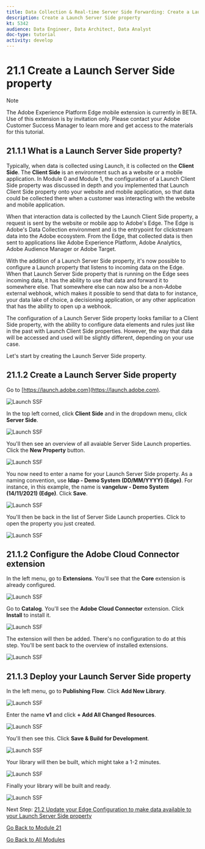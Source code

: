 ```yaml
---
title: Data Collection & Real-time Server Side Forwarding: Create a Launch Server Side property
description: Create a Launch Server Side property
kt: 5342
audience: Data Engineer, Data Architect, Data Analyst
doc-type: tutorial
activity: develop
---
```


# 21.1 Create a Launch Server Side property

>[!NOTE]
>
>The Adobe Experience Platform Edge mobile extension is currently in BETA. Use of this extension is by invitation only. Please contact your Adobe Customer Success Manager to learn more and get access to the materials for this tutorial.

## 21.1.1 What is a Launch Server Side property?

Typically, when data is collected using Launch, it is collected on the **Client Side**. The **Client Side** is an environment such as a website or a mobile application. In Module 0 and Module 1, the configuration of a Launch Client Side property was discussed in depth and you implemented that Launch Client Side property onto your website and mobile application, so that data could be collected there when a customer was interacting with the website and mobile application.

When that interaction data is collected by the Launch Client Side property, a request is sent by the website or mobile app to Adobe's Edge. The Edge is Adobe's Data Collection environment and is the entrypoint for clickstream data into the Adobe ecosystem. From the Edge, that collected data is then sent to applications like Adobe Experience Platform, Adobe Analytics, Adobe Audience Manager or Adobe Target. 

With the addition of a Launch Server Side property, it's now possible to configure a Launch property that listens to incoming data on the Edge. When that Launch Server Side property that is running on the Edge sees incoming data, it has the ability to use that data and forward it to somewhere else. That somewhere else can now also be a non-Adobe external webhook, which makes it possible to send that data to for instance, your data lake of choice, a decisioning application, or any other application that has the ability to open up a webhook.

The configuration of a Launch Server Side property looks familiar to a Client Side property, with the ability to configure data elements and rules just like in the past with Launch Client Side properties. However, the way that data will be accessed and used will be slightly different, depending on your use case.

Let's start by creating the Launch Server Side property.

## 21.1.2 Create a Launch Server Side property

Go to [https://launch.adobe.com](https://launch.adobe.com).

![Launch SSF](./images/launchhome.png)

In the top left corned, click **Client Side** and in the dropdown menu, click **Server Side**.

![Launch SSF](./images/launchhome1.png)

You'll then see an overview of all avaiable Server Side Launch properties. Click the **New Property** button.

![Launch SSF](./images/launchhome2.png)

You now need to enter a name for your Launch Server Side property. As a naming convention, use **ldap - Demo System (DD/MM/YYYY) (Edge)**. For instance, in this example, the name is **vangeluw - Demo System (14/11/2021) (Edge)**. Click **Save**.

![Launch SSF](./images/ssf1.png)

You'll then be back in the list of Server Side Launch properties. Click to open the property you just created.

![Launch SSF](./images/ssf2.png)

## 21.1.2 Configure the Adobe Cloud Connector extension

In the left menu, go to **Extensions**. You'll see that the **Core** extension is already configured.

![Launch SSF](./images/ssf3.png)

Go to **Catalog**. You'll see the **Adobe Cloud Connector** extension. Click **Install** to install it.

![Launch SSF](./images/ssf4.png)

The extension will then be added. There's no configuration to do at this step. You'll be sent back to the overview of installed extensions.

![Launch SSF](./images/ssf5.png)

## 21.1.3 Deploy your Launch Server Side property

In the left menu, go to **Publishing Flow**. Click **Add New Library**.

![Launch SSF](./images/ssf6.png)

Enter the name **v1** and click **+ Add All Changed Resources**. 

![Launch SSF](./images/ssf7.png)

You'll then see this. Click **Save & Build for Development**.

![Launch SSF](./images/ssf8.png)

Your library will then be built, which might take a 1-2 minutes.

![Launch SSF](./images/ssf9.png)

Finally your library will be built and ready.

![Launch SSF](./images/ssf10.png)

Next Step: [21.2 Update your Edge Configuration to make data available to your Launch Server Side property](./ex2.md)

[Go Back to Module 21](./aep_data_collection_ssf.md)

[Go Back to All Modules](./../../overview.md)
